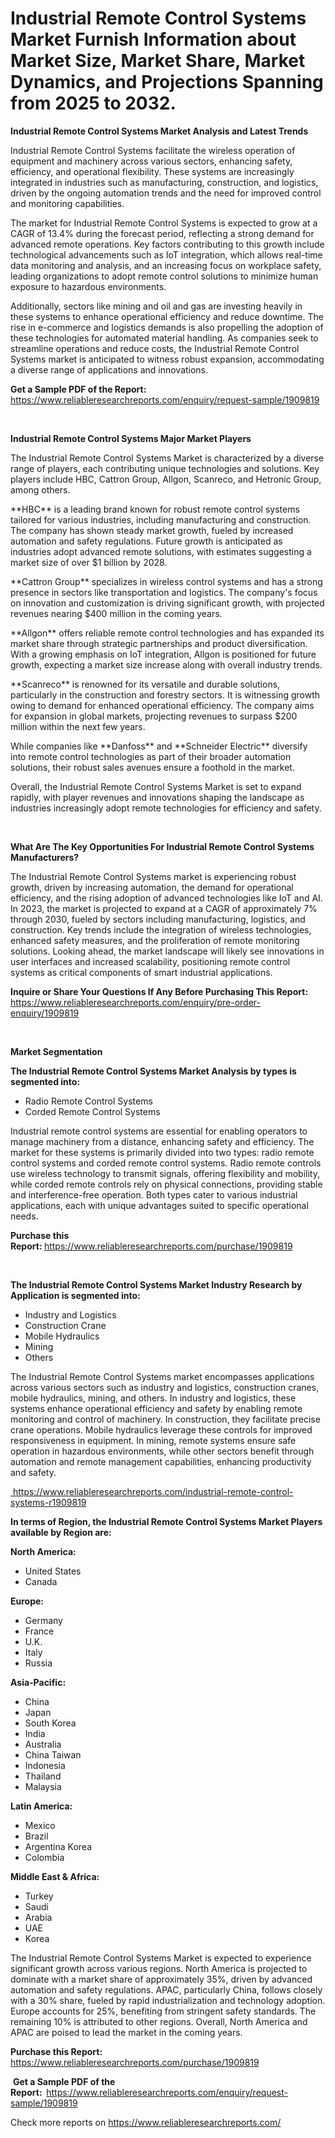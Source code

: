 <p><h1>Industrial Remote Control Systems Market Furnish Information about Market Size, Market Share, Market Dynamics, and Projections Spanning from 2025 to 2032.</h1></p><p><strong>Industrial Remote Control Systems Market Analysis and Latest Trends</strong></p>
<p><p>Industrial Remote Control Systems facilitate the wireless operation of equipment and machinery across various sectors, enhancing safety, efficiency, and operational flexibility. These systems are increasingly integrated in industries such as manufacturing, construction, and logistics, driven by the ongoing automation trends and the need for improved control and monitoring capabilities.</p><p>The market for Industrial Remote Control Systems is expected to grow at a CAGR of 13.4% during the forecast period, reflecting a strong demand for advanced remote operations. Key factors contributing to this growth include technological advancements such as IoT integration, which allows real-time data monitoring and analysis, and an increasing focus on workplace safety, leading organizations to adopt remote control solutions to minimize human exposure to hazardous environments. </p><p>Additionally, sectors like mining and oil and gas are investing heavily in these systems to enhance operational efficiency and reduce downtime. The rise in e-commerce and logistics demands is also propelling the adoption of these technologies for automated material handling. As companies seek to streamline operations and reduce costs, the Industrial Remote Control Systems market is anticipated to witness robust expansion, accommodating a diverse range of applications and innovations.</p></p>
<p><strong>Get a Sample PDF of the Report:&nbsp;</strong> <a href="https://www.reliableresearchreports.com/enquiry/request-sample/1909819?utm_campaign=2740&utm_medium=2&utm_source=Github&utm_content=ia&utm_term=10042025&utm_id=industrial-remote-control-systems">https://www.reliableresearchreports.com/enquiry/request-sample/1909819</a></p>
<p>&nbsp;</p>
<p><strong>Industrial Remote Control Systems Major Market Players</strong></p>
<p><p>The Industrial Remote Control Systems Market is characterized by a diverse range of players, each contributing unique technologies and solutions. Key players include HBC, Cattron Group, Allgon, Scanreco, and Hetronic Group, among others.</p><p>**HBC** is a leading brand known for robust remote control systems tailored for various industries, including manufacturing and construction. The company has shown steady market growth, fueled by increased automation and safety regulations. Future growth is anticipated as industries adopt advanced remote solutions, with estimates suggesting a market size of over $1 billion by 2028.</p><p>**Cattron Group** specializes in wireless control systems and has a strong presence in sectors like transportation and logistics. The company's focus on innovation and customization is driving significant growth, with projected revenues nearing $400 million in the coming years.</p><p>**Allgon** offers reliable remote control technologies and has expanded its market share through strategic partnerships and product diversification. With a growing emphasis on IoT integration, Allgon is positioned for future growth, expecting a market size increase along with overall industry trends.</p><p>**Scanreco** is renowned for its versatile and durable solutions, particularly in the construction and forestry sectors. It is witnessing growth owing to demand for enhanced operational efficiency. The company aims for expansion in global markets, projecting revenues to surpass $200 million within the next few years.</p><p>While companies like **Danfoss** and **Schneider Electric** diversify into remote control technologies as part of their broader automation solutions, their robust sales avenues ensure a foothold in the market.</p><p>Overall, the Industrial Remote Control Systems Market is set to expand rapidly, with player revenues and innovations shaping the landscape as industries increasingly adopt remote technologies for efficiency and safety.</p></p>
<p>&nbsp;</p>
<p><strong>What Are The Key Opportunities For Industrial Remote Control Systems Manufacturers?</strong></p>
<p><p>The Industrial Remote Control Systems market is experiencing robust growth, driven by increasing automation, the demand for operational efficiency, and the rising adoption of advanced technologies like IoT and AI. In 2023, the market is projected to expand at a CAGR of approximately 7% through 2030, fueled by sectors including manufacturing, logistics, and construction. Key trends include the integration of wireless technologies, enhanced safety measures, and the proliferation of remote monitoring solutions. Looking ahead, the market landscape will likely see innovations in user interfaces and increased scalability, positioning remote control systems as critical components of smart industrial applications.</p></p>
<p><strong>Inquire or Share Your Questions If Any Before Purchasing This Report:</strong> <a href="https://www.reliableresearchreports.com/enquiry/pre-order-enquiry/1909819?utm_campaign=2740&utm_medium=2&utm_source=Github&utm_content=ia&utm_term=10042025&utm_id=industrial-remote-control-systems">https://www.reliableresearchreports.com/enquiry/pre-order-enquiry/1909819</a></p>
<p>&nbsp;</p>
<p><strong>Market Segmentation</strong></p>
<p><strong>The Industrial Remote Control Systems Market Analysis by types is segmented into:</strong></p>
<p><ul><li>Radio Remote Control Systems</li><li>Corded Remote Control Systems</li></ul></p>
<p><p>Industrial remote control systems are essential for enabling operators to manage machinery from a distance, enhancing safety and efficiency. The market for these systems is primarily divided into two types: radio remote control systems and corded remote control systems. Radio remote controls use wireless technology to transmit signals, offering flexibility and mobility, while corded remote controls rely on physical connections, providing stable and interference-free operation. Both types cater to various industrial applications, each with unique advantages suited to specific operational needs.</p></p>
<p><strong>Purchase this Report:&nbsp;</strong><a href="https://www.reliableresearchreports.com/purchase/1909819?utm_campaign=2740&utm_medium=2&utm_source=Github&utm_content=ia&utm_term=10042025&utm_id=industrial-remote-control-systems">https://www.reliableresearchreports.com/purchase/1909819</a></p>
<p>&nbsp;</p>
<p><strong>The Industrial Remote Control Systems Market Industry Research by Application is segmented into:</strong></p>
<p><ul><li>Industry and Logistics</li><li>Construction Crane</li><li>Mobile Hydraulics</li><li>Mining</li><li>Others</li></ul></p>
<p><p>The Industrial Remote Control Systems market encompasses applications across various sectors such as industry and logistics, construction cranes, mobile hydraulics, mining, and others. In industry and logistics, these systems enhance operational efficiency and safety by enabling remote monitoring and control of machinery. In construction, they facilitate precise crane operations. Mobile hydraulics leverage these controls for improved responsiveness in equipment. In mining, remote systems ensure safe operation in hazardous environments, while other sectors benefit through automation and remote management capabilities, enhancing productivity and safety.</p></p>
<p><a href="https://www.reliableresearchreports.com/industrial-remote-control-systems-r1909819?utm_campaign=2740&utm_medium=2&utm_source=Github&utm_content=ia&utm_term=10042025&utm_id=industrial-remote-control-systems">&nbsp;https://www.reliableresearchreports.com/industrial-remote-control-systems-r1909819</a></p>
<p><strong>In terms of Region, the Industrial Remote Control Systems Market Players available by Region are:</strong></p>
<p>
    <p> <strong> North America: </strong>
        <ul>
            <li>United States</li>
            <li>Canada</li>
        </ul>
        </p> 
    <p> <strong> Europe: </strong>
        <ul>
            <li>Germany</li>
            <li>France</li>
            <li>U.K.</li>
            <li>Italy</li>
            <li>Russia</li>
        </ul>
        </p> 
    <p> <strong> Asia-Pacific: </strong>
        <ul>
            <li>China</li>
            <li>Japan</li>
            <li>South Korea</li>
            <li>India</li>
            <li>Australia</li>
            <li>China Taiwan</li>
            <li>Indonesia</li>
            <li>Thailand</li>
            <li>Malaysia</li>
        </ul>
        </p> 
    <p> <strong> Latin America: </strong>
        <ul>
            <li>Mexico</li>
            <li>Brazil</li>
            <li>Argentina Korea</li>
            <li>Colombia</li>
        </ul>
        </p> 
    <p> <strong> Middle East & Africa: </strong>
        <ul>
            <li>Turkey</li>
            <li>Saudi</li>
            <li>Arabia</li>
            <li>UAE</li>
            <li>Korea</li>
        </ul>
    </p>
    </p>
<p><p>The Industrial Remote Control Systems Market is expected to experience significant growth across various regions. North America is projected to dominate with a market share of approximately 35%, driven by advanced automation and safety regulations. APAC, particularly China, follows closely with a 30% share, fueled by rapid industrialization and technology adoption. Europe accounts for 25%, benefiting from stringent safety standards. The remaining 10% is attributed to other regions. Overall, North America and APAC are poised to lead the market in the coming years.</p></p>
<p><strong>Purchase this Report: </strong><a href="https://www.reliableresearchreports.com/purchase/1909819?utm_campaign=2740&utm_medium=2&utm_source=Github&utm_content=ia&utm_term=10042025&utm_id=industrial-remote-control-systems">https://www.reliableresearchreports.com/purchase/1909819</a></p>
<p>&nbsp;<strong>Get a Sample PDF of the Report:&nbsp;&nbsp;</strong><a href="https://www.reliableresearchreports.com/enquiry/request-sample/1909819?utm_campaign=2740&utm_medium=2&utm_source=Github&utm_content=ia&utm_term=10042025&utm_id=industrial-remote-control-systems">https://www.reliableresearchreports.com/enquiry/request-sample/1909819</a></p>
<p><strong></strong></p>
<p>Check more reports on <a href="https://www.reliableresearchreports.com/?utm_campaign=2740&utm_medium=2&utm_source=Github&utm_content=ia&utm_term=10042025&utm_id=industrial-remote-control-systems">https://www.reliableresearchreports.com/</a></p>